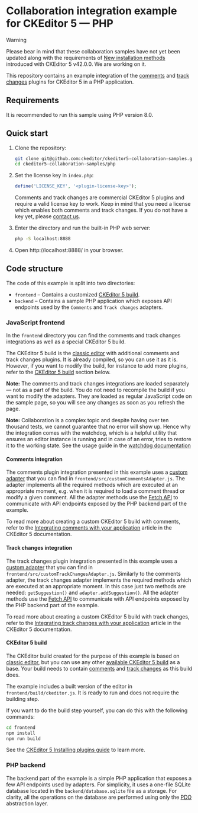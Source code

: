 # Collaboration integration example for CKEditor 5 &mdash; PHP

> [!WARNING] 
> Please bear in mind that these collaboration samples have not yet been updated along with the requirements of [New installation methods](https://ckeditor.com/docs/ckeditor5/latest/updating/nim-migration/migration-to-new-installation-methods.html) introduced with CKEditor 5 v42.0.0. We are working on it.

This repository contains an example integration of
the [comments](https://ckeditor.com/docs/ckeditor5/latest/features/collaboration/comments/comments.html)
and [track changes](https://ckeditor.com/docs/ckeditor5/latest/features/collaboration/track-changes/track-changes.html)
plugins for CKEditor 5 in a PHP application.

## Requirements

 It is recommended to run this sample using PHP version 8.0.

## Quick start

1. Clone the repository:

   ```bash
   git clone git@github.com:ckeditor/ckeditor5-collaboration-samples.git
   cd ckeditor5-collaboration-samples/php
   ```

2. Set the license key in `index.php`:

   ```php
   define('LICENSE_KEY', '<plugin-license-key>');
   ```

   Comments and track changes are commercial CKEditor 5 plugins and require a valid license key to work. Keep in mind that you need a license which enables both comments and track changes. If you do not have a key yet, please [contact us](https://ckeditor.com/contact/).

3. Enter the directory and run the built-in PHP web server:

   ```bash
   php -S localhost:8888
   ```

4. Open http://localhost:8888/ in your browser.


## Code structure

The code of this example is split into two directories:
 - `frontend` &ndash; Contains a customized [CKEditor 5 build](https://ckeditor.com/docs/ckeditor5/latest/builds/guides/overview.html).
 - `backend` &ndash; Contains a sample PHP application which exposes API endpoints used by the `Comments` and `Track changes` adapters.

### JavaScript frontend

In the `frontend` directory you can find the comments and track changes integrations as well as a special CKEditor 5 build.

The CKEditor 5 build is the [classic editor](https://ckeditor.com/docs/ckeditor5/latest/builds/guides/overview.html#classic-editor) with additional comments and track changes plugins. It is already compiled, so you can use it as it is. However, if you want to modify the build, for instance to add more plugins, refer to the [CKEditor 5 build](#ckeditor-5-build) section below.

**Note:** The comments and track changes integrations are loaded separately &mdash; not as a part of the build. You do not need to recompile the build if you want to modify the adapters. They are loaded as regular JavaScript code on the sample page, so you will see any changes as soon as you refresh the page.

**Note:** Collaboration is a complex topic and despite having over ten thousand tests, we cannot guarantee that no error will show up. Hence why the integration comes with the watchdog, which is a helpful utility that ensures an editor instance is running and in case of an error, tries to restore it to the working state. See the usage guide in the [watchdog documentation](https://ckeditor.com/docs/ckeditor5/latest/features/watchdog.html)

#### Comments integration

The comments plugin integration presented in this example uses a
[custom adapter](https://ckeditor.com/docs/ckeditor5/latest/features/collaboration/comments/integrate-comments-with-application.html#adapter-integration) that you can find in `frontend/src/customCommentsAdapter.js`. The adapter implements all the required methods which are executed at an appropriate moment, e.g. when it is required to load a comment thread or modify a given comment. All the adapter methods use the [Fetch API](https://developer.mozilla.org/en-US/docs/Web/API/Fetch_API) to communicate with API endpoints exposed by the PHP backend part of the example.

To read more about creating a custom CKEditor 5 build with comments, refer to the [Integrating comments with your application](https://ckeditor.com/docs/ckeditor5/latest/features/collaboration/comments/comments-integration.html) article in the CKEditor 5 documentation.

#### Track changes integration

The track changes plugin integration presented in this example uses a [custom adapter](https://ckeditor.com/docs/ckeditor5/latest/features/collaboration/track-changes/track-changes-integration.html#adapter-integration) that you can find in `frontend/src/customTrackChangesAdapter.js`. Similarly to the comments adapter, the track changes adapter implements the required methods which are executed at an appropriate moment. In this case just two methods are needed: `getSuggestion()` and `adapter.addSuggestion()`.
All the adapter methods use the [Fetch API](https://developer.mozilla.org/en-US/docs/Web/API/Fetch_API) to communicate with API endpoints exposed by the PHP backend part of the example.

To read more about creating a custom CKEditor 5 build with track changes, refer to the [Integrating track changes with your application](https://ckeditor.com/docs/ckeditor5/latest/features/collaboration/track-changes/track-changes-integration.html) article in the CKEditor 5 documentation.

#### CKEditor 5 build

The CKEditor build created for the purpose of this example is based on [classic editor](https://ckeditor.com/docs/ckeditor5/latest/builds/guides/overview.html#classic-editor), but you can use any other [available CKEditor 5 build](https://github.com/ckeditor/ckeditor5#editors) as a base. Your build needs to contain [comments](https://www.npmjs.com/package/@ckeditor/ckeditor5-comments) and [track changes](https://www.npmjs.com/package/@ckeditor/ckeditor5-track-changes) as this build does.

The example includes a built version of the editor in `frontend/build/ckeditor.js`. It is ready to run and does not require the building step.

If you want to do the build step yourself, you can do this with the following commands:

```bash
cd frontend
npm install
npm run build
```

See the [CKEditor 5 Installing plugins guide](https://ckeditor.com/docs/ckeditor5/latest/builds/guides/integration/installing-plugins.html) to learn more.


### PHP backend

The backend part of the example is a simple PHP application that exposes a few API endpoints used by adapters. For simplicity, it uses a one-file SQLite database located in the `backend/database.sqlite` file as a storage. For clarity, all the operations on the database are performed using only the [PDO](http://php.net/manual/en/book.pdo.php) abstraction layer.
